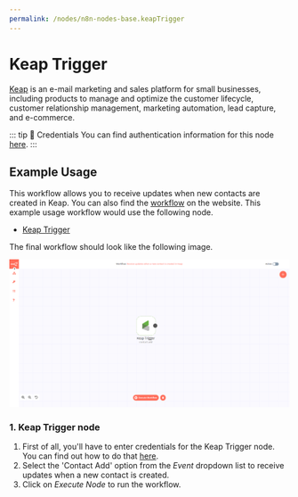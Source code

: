 ```yaml
---
permalink: /nodes/n8n-nodes-base.keapTrigger
---
```


# Keap Trigger

[Keap](https://keap.com/) is an e-mail marketing and sales platform for small businesses, including products to manage and optimize the customer lifecycle, customer relationship management, marketing automation, lead capture, and e-commerce.

::: tip 🔑 Credentials
You can find authentication information for this node [here](../../../credentials/Keap/README.md).
:::


## Example Usage

This workflow allows you to receive updates when new contacts are created in Keap. You can also find the [workflow](https://n8n.io/workflows/554) on the website. This example usage workflow would use the following node.
- [Keap Trigger]()

The final workflow should look like the following image.

![A workflow with the Keap Trigger node](./workflow.png)


### 1. Keap Trigger node

1. First of all, you'll have to enter credentials for the Keap Trigger node. You can find out how to do that [here](../../../credentials/Keap/README.md).
2. Select the 'Contact Add' option from the *Event* dropdown list to receive updates when a new contact is created.
3. Click on *Execute Node* to run the workflow.
